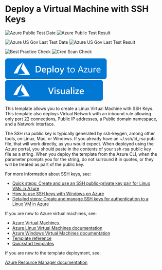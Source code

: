 # Deploy a Virtual Machine with SSH Keys

![Azure Public Test Date](https://azurequickstartsservice.blob.core.windows.net/badges/101-vm-sshkey/PublicLastTestDate.svg)
![Azure Public Test Result](https://azurequickstartsservice.blob.core.windows.net/badges/101-vm-sshkey/PublicDeployment.svg)

![Azure US Gov Last Test Date](https://azurequickstartsservice.blob.core.windows.net/badges/101-vm-sshkey/FairfaxLastTestDate.svg)
![Azure US Gov Last Test Result](https://azurequickstartsservice.blob.core.windows.net/badges/101-vm-sshkey/FairfaxDeployment.svg)

![Best Practice Check](https://azurequickstartsservice.blob.core.windows.net/badges/101-vm-sshkey/BestPracticeResult.svg)
![Cred Scan Check](https://azurequickstartsservice.blob.core.windows.net/badges/101-vm-sshkey/CredScanResult.svg)

[![Deploy To Azure](https://raw.githubusercontent.com/Azure/azure-quickstart-templates/master/1-CONTRIBUTION-GUIDE/images/deploytoazure.svg?sanitize=true)]("https://portal.azure.com/#create/Microsoft.Template/uri/https%3A%2F%2Fraw.githubusercontent.com%2FAzure%2Fazure-quickstart-templates%2Fmaster%2F101-vm-sshkey%2Fazuredeploy.json")  [![Visualize](https://raw.githubusercontent.com/Azure/azure-quickstart-templates/master/1-CONTRIBUTION-GUIDE/images/visualizebutton.svg?sanitize=true)]("http://armviz.io/#/?load=https%3A%2F%2Fraw.githubusercontent.com%2FAzure%2Fazure-quickstart-templates%2Fmaster%2F101-vm-sshkey%2Fazuredeploy.json")
    


    


This template allows you to create a Linux Virtual Machine with SSH Keys. This template also deploys Virtual Network with an inbound rule allowing only port 22 connections, Public IP addresses, a Public domain namespace, and a Network Interface. 

The SSH rsa public key is typically generated by ssh-keygen, among other tools, on Linux, Mac, or Windows. If you already have an ~/.ssh/id_rsa.pub file, that will work directly, as you would expect. When deployed using the Azure portal, you should paste in the contents of your ssh-rsa public key file as a string. When you deploy the template from the Azure CLI, when the parameter prompts you for the string, do not surround it in quotes, or they will be treated as part of the public key. 

For more information about SSH keys, see:

- [Quick steps: Create and use an SSH public-private key pair for Linux VMs in Azure](https://docs.microsoft.com/azure/virtual-machines/linux/mac-create-ssh-keys)
- [How to use SSH keys with Windows on Azure](https://docs.microsoft.com/azure/virtual-machines/linux/ssh-from-windows)
- [Detailed steps: Create and manage SSH keys for authentication to a Linux VM in Azure](https://docs.microsoft.com/azure/virtual-machines/linux/create-ssh-keys-detailed)

If you are new to Azure virtual machines, see:

- [Azure Virtual Machines](https://azure.microsoft.com/services/virtual-machines/).
- [Azure Linux Virtual Machines documentation](https://docs.microsoft.com/azure/virtual-machines/linux/)
- [Azure Windows Virtual Machines documentation](https://docs.microsoft.com/azure/virtual-machines/windows/)
- [Template reference](https://docs.microsoft.com/azure/templates/microsoft.compute/allversions)
- [Quickstart templates](https://azure.microsoft.com/resources/templates/?resourceType=Microsoft.Compute&pageNumber=1&sort=Popular)

If you are new to the template deployment, see:

[Azure Resource Manager documentation](https://docs.microsoft.com/azure/azure-resource-manager/)

